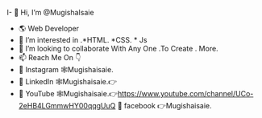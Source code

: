 I- 👋 Hi, I’m @MugishaIsaie
- 🌎 Web Developer
- 👀 I’m interested in .*HTML. *CSS. * Js
- 💞️ I’m looking to collaborate With Any One .To Create . More.
- 📫 Reach Me On 👇
- 💬 Instagram 🕸Mugishaisaie.
- 💬 LinkedIn 🕸Mugishaisaie.👉
- 💬 YouTube 🕸Mugishaisaie.👉https://www.youtube.com/channel/UCo-2eHB4LGmmwHY00qqgUuQ
💬 facebook 👉Mugishaisaie.

<!---
mugishaisaie/mugishaisaie is a ✨ special ✨ repository because its `README.md` (this file) appears on your GitHub profile.
You can click the Preview link to take a look at your changes.
--->
